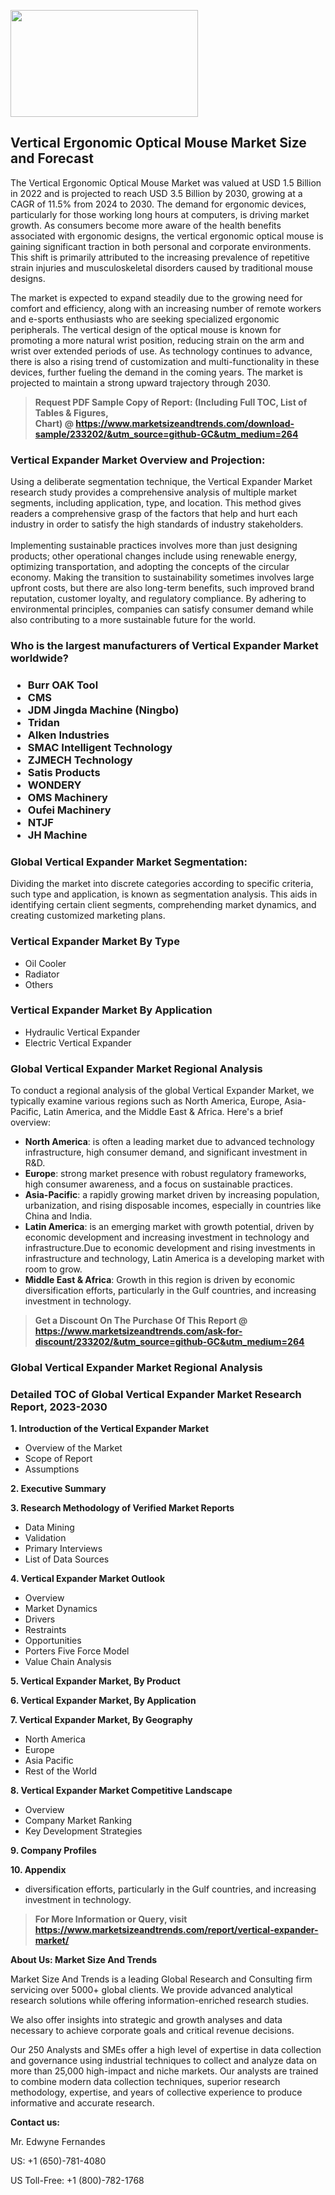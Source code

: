 <p><img class="alignnone size-medium wp-image-20088" src="https://ffe5etoiles.com/wp-content/uploads/2024/12/MST1-300x171.png" alt="" width="300" height="171" /></p><h2>Vertical Ergonomic Optical Mouse Market Size and Forecast</h2><p>The Vertical Ergonomic Optical Mouse Market was valued at USD 1.5 Billion in 2022 and is projected to reach USD 3.5 Billion by 2030, growing at a CAGR of 11.5% from 2024 to 2030. The demand for ergonomic devices, particularly for those working long hours at computers, is driving market growth. As consumers become more aware of the health benefits associated with ergonomic designs, the vertical ergonomic optical mouse is gaining significant traction in both personal and corporate environments. This shift is primarily attributed to the increasing prevalence of repetitive strain injuries and musculoskeletal disorders caused by traditional mouse designs.</p><p>The market is expected to expand steadily due to the growing need for comfort and efficiency, along with an increasing number of remote workers and e-sports enthusiasts who are seeking specialized ergonomic peripherals. The vertical design of the optical mouse is known for promoting a more natural wrist position, reducing strain on the arm and wrist over extended periods of use. As technology continues to advance, there is also a rising trend of customization and multi-functionality in these devices, further fueling the demand in the coming years. The market is projected to maintain a strong upward trajectory through 2030.</p></p><blockquote id="" class=""><strong>Request PDF Sample Copy of Report: (Including Full TOC, List of Tables &amp; Figures, Chart)&nbsp;@&nbsp;<strong><a href="https://www.marketsizeandtrends.com/download-sample/233202/&utm_source=github-GC&utm_medium=264" target="_blank">https://www.marketsizeandtrends.com/download-sample/233202/&utm_source=github-GC&utm_medium=264</a></strong></strong></blockquote><h3 id="" class="">Vertical Expander Market&nbsp;Overview and Projection:</h3><p id="" class="">Using a deliberate segmentation technique, the Vertical Expander Market research study provides a comprehensive analysis of multiple market segments, including application, type, and location. This method gives readers a comprehensive grasp of the factors that help and hurt each industry in order to satisfy the high standards of industry stakeholders. <br /> <br />Implementing sustainable practices involves more than just designing products; other operational changes include using renewable energy, optimizing transportation, and adopting the concepts of the circular economy. Making the transition to sustainability sometimes involves large upfront costs, but there are also long-term benefits, such improved brand reputation, customer loyalty, and regulatory compliance. By adhering to environmental principles, companies can satisfy consumer demand while also contributing to a more sustainable future for the world.</p><h3 id="" class="">Who is the largest manufacturers of&nbsp;Vertical Expander Market worldwide?</h3><h3 class=""><p><ul><li>Burr OAK Tool </li><li> CMS </li><li> JDM Jingda Machine (Ningbo) </li><li> Tridan </li><li> Alken Industries </li><li> SMAC Intelligent Technology </li><li> ZJMECH Technology </li><li> Satis Products </li><li> WONDERY </li><li> OMS Machinery </li><li> Oufei Machinery </li><li> NTJF </li><li> JH Machine</li></ul></p></h3><h3 id="" class="">Global&nbsp;Vertical Expander Market Segmentation:</h3><p id="" class="">Dividing the market into discrete categories according to specific criteria, such type and application, is known as segmentation analysis. This aids in identifying certain client segments, comprehending market dynamics, and creating customized marketing plans.</p><h3 id="" class="">Vertical Expander Market&nbsp;By Type</h3><p><p><ul><li>Oil Cooler</li><li> Radiator</li><li> Others</p></li></ul></p></p><h3 id="" class="">Vertical Expander Market&nbsp;By Application</h3><p class=""><p><ul><li>Hydraulic Vertical Expander</li><li> Electric Vertical Expander</li></ul></p></p><h3 id="" class="">Global Vertical Expander Market Regional Analysis</h3><p id="" class="">To conduct a regional analysis of the global Vertical Expander Market, we typically examine various regions such as North America, Europe, Asia-Pacific, Latin America, and the Middle East &amp; Africa. Here's a brief overview:</p><ul><li><strong>North America</strong>: is often a leading market due to advanced technology infrastructure, high consumer demand, and significant investment in R&amp;D.</li><li><strong>Europe</strong>: strong market presence with robust regulatory frameworks, high consumer awareness, and a focus on sustainable practices.</li><li><strong>Asia-Pacific</strong>: a rapidly growing market driven by increasing population, urbanization, and rising disposable incomes, especially in countries like China and India.</li><li><strong>Latin America</strong>: is an emerging market with growth potential, driven by economic development and increasing investment in technology and infrastructure.Due to economic development and rising investments in infrastructure and technology, Latin America is a developing market with room to grow.</li><li><strong>Middle East &amp; Africa</strong>: Growth in this region is driven by economic diversification efforts, particularly in the Gulf countries, and increasing investment in technology.</li></ul><blockquote id="" class=""><strong>Get a Discount On The Purchase Of This Report @ <strong><a href="https://www.marketsizeandtrends.com/ask-for-discount/233202/&utm_source=github-GC&utm_medium=264" target="_blank">https://www.marketsizeandtrends.com/ask-for-discount/233202/&utm_source=github-GC&utm_medium=264</a></strong></strong></blockquote><h3 id="" class="">Global Vertical Expander Market Regional Analysis</h3><h3 id="" class="">Detailed TOC of Global Vertical Expander Market Research Report, 2023-2030</h3><p id="" class=""><strong>1. Introduction of the Vertical Expander Market</strong></p><ul><li>Overview of the Market</li><li>Scope of Report</li><li>Assumptions</li></ul><p id="" class=""><strong>2. Executive Summary</strong></p><p id="" class=""><strong>3. Research Methodology of Verified Market Reports</strong></p><ul><li>Data Mining</li><li>Validation</li><li>Primary Interviews</li><li>List of Data Sources</li></ul><p id="" class=""><strong>4. Vertical Expander Market Outlook</strong></p><ul><li>Overview</li><li>Market Dynamics</li><li>Drivers</li><li>Restraints</li><li>Opportunities</li><li>Porters Five Force Model</li><li>Value Chain Analysis</li></ul><p id="" class=""><strong>5. Vertical Expander Market, By Product</strong></p><p id="" class=""><strong>6. Vertical Expander Market, By Application</strong></p><p id="" class=""><strong>7. Vertical Expander Market, By Geography</strong></p><ul><li>North America</li><li>Europe</li><li>Asia Pacific</li><li>Rest of the World</li></ul><p id="" class=""><strong>8. Vertical Expander Market Competitive Landscape</strong></p><ul><li>Overview</li><li>Company Market Ranking</li><li>Key Development Strategies</li></ul><p id="" class=""><strong>9. Company Profiles</strong></p><p id="" class=""><strong>10. Appendix</strong></p><ul><li>diversification efforts, particularly in the Gulf countries, and increasing investment in technology.</li></ul><blockquote id="" class=""><strong>For More Information or Query, visit <strong><strong><a href="https://www.marketsizeandtrends.com/report/vertical-expander-market/" target="_blank">https://www.marketsizeandtrends.com/report/vertical-expander-market/</a></strong></strong></strong></blockquote><p id="" class=""><strong>About Us: Market Size And Trends</strong></p><p id="" class="">Market Size And Trends is a leading Global Research and Consulting firm servicing over 5000+ global clients. We provide advanced analytical research solutions while offering information-enriched research studies.</p><p id="" class="">We also offer insights into strategic and growth analyses and data necessary to achieve corporate goals and critical revenue decisions.</p><p id="" class="">Our 250 Analysts and SMEs offer a high level of expertise in data collection and governance using industrial techniques to collect and analyze data on more than 25,000 high-impact and niche markets. Our analysts are trained to combine modern data collection techniques, superior research methodology, expertise, and years of collective experience to produce informative and accurate research.</p><p id="" class=""><strong>Contact us:</strong></p><p id="" class="">Mr. Edwyne Fernandes</p><p id="" class="">US: +1 (650)-781-4080</p><p id="" class="">US Toll-Free: +1 (800)-782-1768</p>
